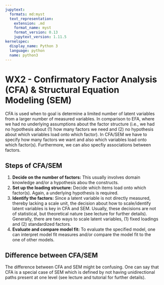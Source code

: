 ```yaml
---
jupytext:
  formats: md:myst
  text_representation:
    extension: .md
    format_name: myst
    format_version: 0.13
    jupytext_version: 1.11.5
kernelspec:
  display_name: Python 3
  language: python
  name: python3
---
```


# WX2 - Confirmatory Factor Analysis (CFA) & Structural Equation Modeling (SEM)

CFA is used when to goal is determine a limited number of latent variables from a larger number of measured variables. In comparison to EFA, where we had no underlying assumptions about the factor structure (i.e., we had no hypothesis about (1) how many factors we need and (2) no hypothesis about which variables load onto which factor). In CFA/SEM we have to specify how many factors we want and also which variables load onto which factor(s). Furthermore, we can also specfiy associations between factors. 

## Steps of CFA/SEM

1. **Decide on the number of factors:** This usually involves domain knowledge and/or a hypothesis abou the constructs.
2. **Set up the loading structure:** Decide which items load onto which factor(s). Again, a underlying hypothesis is required.
3. **Identify the factors:** Since a latent variable is not directly measured, thereby lacking a scale unit, the decision about how to scale/identify latent variables is key in CFA and SEM. Usually, these decisions are not of statistical, but theoretical nature (see lecture for further details). Generally, there are two ways to scale latent variables, (1) fixed loadings and (2) standardized factors.
4. **Evaluate and compare model fit:** To evaluate the specified model, one can interpret model fit measures and/or compare the model fit to the one of other models.

## Difference between CFA/SEM

The difference between CFA and SEM might be confusing. One can say that CFA is a special case of SEM which is defined by not having unidirectional paths present at one level (see lecture and tutorial for further details). 